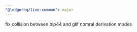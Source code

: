 ```yaml
---
"@ledgerhq/live-common": major
---
```


fix collision between bip44 and glif nomral derivation modes
